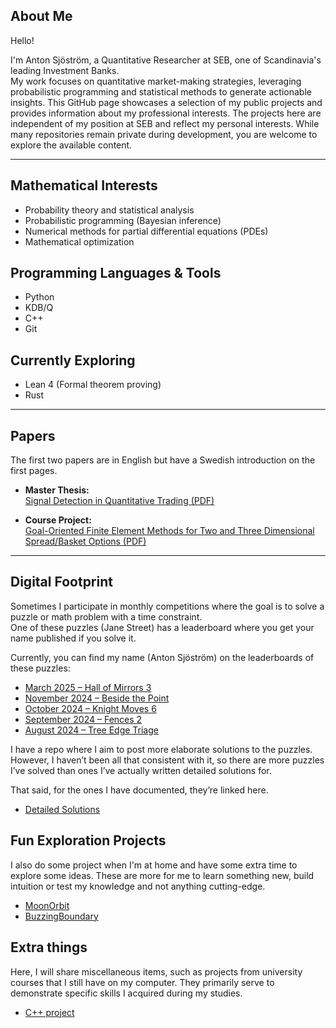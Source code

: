 ## About Me

Hello!

I'm Anton Sjöström, a Quantitative Researcher at SEB, one of Scandinavia's leading Investment Banks.  
My work focuses on quantitative market-making strategies, leveraging probabilistic programming and statistical methods to generate actionable insights. This GitHub page showcases a selection of my public projects and provides information about my professional interests. The projects here are independent of my position at SEB and reflect my personal interests. While many repositories remain private during development, you are welcome to explore the available content.

---

## Mathematical Interests

- Probability theory and statistical analysis
- Probabilistic programming (Bayesian inference)
- Numerical methods for partial differential equations (PDEs)
- Mathematical optimization

## Programming Languages & Tools

- Python
- KDB/Q
- C++
- Git

## Currently Exploring

- Lean 4 (Formal theorem proving)
- Rust

---

## Papers
The first two papers are in English but have a Swedish introduction on the first pages.
- **Master Thesis:**  
    [Signal Detection in Quantitative Trading (PDF)](Papers/Signal%20detection%20of%20FX%20Fixing%20events.pdf)

- **Course Project:**  
    [Goal-Oriented Finite Element Methods for Two and Three Dimensional Spread/Basket Options (PDF)](Papers/Goal-Oriented%20Adaptive%20FEM%20for%20Option%20Pricing%20with%20Duality-Based%20A%20Posteriori%20Estimates.pdf)

---

## Digital Footprint

Sometimes I participate in monthly competitions where the goal is to solve a puzzle or math problem with a time constraint.  
One of these puzzles (Jane Street) has a leaderboard where you get your name published if you solve it.

Currently, you can find my name (Anton Sjöström) on the leaderboards of these puzzles:

- [March 2025 – Hall of Mirrors 3](https://www.janestreet.com/puzzles/hall-of-mirrors-3-solution/)
- [November 2024 – Beside the Point](https://www.janestreet.com/puzzles/beside-the-point-solution/)
- [October 2024 – Knight Moves 6](https://www.janestreet.com/puzzles/knight-moves-6-solution/)
- [September 2024 – Fences 2](https://www.janestreet.com/puzzles/fences-2-solution/)
- [August 2024 – Tree Edge Triage](https://www.janestreet.com/puzzles/tree-edge-triage-solution/)

I have a repo where I aim to post more elaborate solutions to the puzzles. However, I haven’t been all that consistent with it, so there are more puzzles I’ve solved than ones I’ve actually written detailed solutions for.

That said, for the ones I have documented, they’re linked here.
- [Detailed Solutions](https://github.com/antonsjostrom/OnlinePuzzles/tree/main)

## Fun Exploration Projects
I also do some project when I'm at home and have some extra time to explore some ideas.
These are more for me to learn something new, build intuition or test my knowledge and not anything cutting-edge.
- [MoonOrbit](https://github.com/antonsjostrom/MoonOrbit)
- [BuzzingBoundary](https://github.com/antonsjostrom/BuzzingBoundary)

## Extra things
Here, I will share miscellaneous items, such as projects from university courses that I still have on my computer. They primarily serve to demonstrate specific skills I acquired during my studies.
- [C++ project](https://github.com/antonsjostrom/High-Perfomance-Computing-Project)
